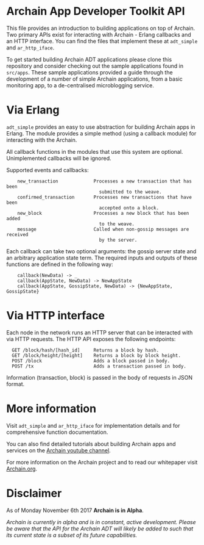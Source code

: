 # Archain App Developer Toolkit API
This file provides an introduction to building applications on top of Archain.
Two primary APIs exist for interacting with Archain - Erlang callbacks and
an HTTP interface. You can find the files that implement these at `adt_simple`
and `ar_http_iface`.

To get started building Archain ADT applications please clone this repository
and consider checking out the sample applications found in `src/apps`. These
sample applications provided a guide through the development of a
number of simple Archain applications, from a basic monitoring app, to a
de-centralised microblogging service.

# Via Erlang
`adt_simple` provides an easy to use abstraction for building Archain apps in
Erlang. The module provides a simple method (using a callback module) for
interacting with the Archain.

All callback functions in the modules that use this system are optional.
Unimplemented callbacks will be ignored.

Supported events and callbacks:
```
 	new_transaction             Processes a new transaction that has been
                                  submitted to the weave.
 	confirmed_transaction       Processes new transactions that have been
                                  accepted onto a block.
 	new_block                   Processes a new block that has been added
                                  to the weave.
 	message                     Called when non-gossip messages are received
                                  by the server.
```
Each callback can take two optional arguments: the gossip server state
and an arbitrary application state term. The required inputs and outputs of
these functions are defined in the following way:
```
 	callback(NewData) -> _
 	callback(AppState, NewData) -> NewAppState
 	callback(AppState, GossipState, NewData) -> {NewAppState, GossipState}
```

# Via HTTP interface
Each node in the network runs an HTTP server that can be interacted with via
HTTP requests. The HTTP API exposes the following endpoints:
```
  GET /block/hash/[hash_id]     Returns a block by hash.
  GET /block/height/[height]    Returns a block by block height.
  POST /block                   Adds a block passed in body.
  POST /tx                      Adds a transaction passed in body.
```
Information (transaction, block) is passed in the body of requests in JSON
format.

# More information

Visit `adt_simple` and `ar_http_iface` for implementation details and for
comprehensive function documentation.

You can also find detailed tutorials about building Archain apps and services
on the [Archain youtube channel](http://www.youtube.com/archain).

For more information on the Archain project and to read our whitepaper visit
[Archain.org](https://www.archain.org/).

# Disclaimer

As of Monday November 6th 2017 **Archain is in Alpha**.

_Archain is currently in alpha and is in constant, active development.
Please be aware that the API for the Archain ADT will likely be added to such
that its current state is a subset of its future capabilities._
